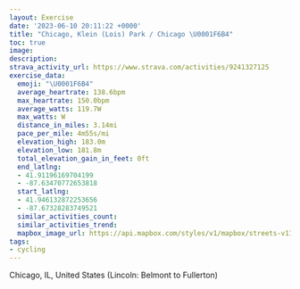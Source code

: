 ```yaml
---
layout: Exercise
date: '2023-06-10 20:11:22 +0000'
title: "Chicago, Klein (Lois) Park / Chicago \U0001F6B4"
toc: true
image:
description:
strava_activity_url: https://www.strava.com/activities/9241327125
exercise_data:
  emoji: "\U0001F6B4"
  average_heartrate: 138.6bpm
  max_heartrate: 150.0bpm
  average_watts: 119.7W
  max_watts: W
  distance_in_miles: 3.14mi
  pace_per_mile: 4m55s/mi
  elevation_high: 183.0m
  elevation_low: 181.8m
  total_elevation_gain_in_feet: 0ft
  end_latlng:
  - 41.91196169704199
  - -87.63470772653818
  start_latlng:
  - 41.946132872253656
  - -87.67328283749521
  similar_activities_count:
  similar_activities_trend:
  mapbox_image_url: https://api.mapbox.com/styles/v1/mapbox/streets-v11/static/path-5+787af2-1.0(ik__G%7CobvO%7CE%7DCpBkAjCeBfF_DfEoCpBsAd%40WRU%7CMoSnFqIxAcCbGeJxC%7DEjEqGbBuCdKaPxFwIt%40qAzFwIrEkHpC%7DDdCiEzAyBpAwBl%40%7B%40dRcZfBgCpAuB%60F%7BHrGiKzA%7DB%60%40i%40lCkEbAoALMRE%5ECjFC),pin-s-s+e5b22e(-87.67247,41.94501),pin-s-f+89ae00(-87.63486,41.91398999999999)/auto/800x800?access_token=pk.eyJ1Ijoiam9zaGJlY2ttYW4iLCJhIjoiY205eWR2aDd1MWZ6djJrbXc4a3M0bWZleiJ9.XiG9OWkNcZk2QzjJbxLB4A
tags:
- cycling
---
```




Chicago, IL, United States (Lincoln: Belmont to Fullerton)
